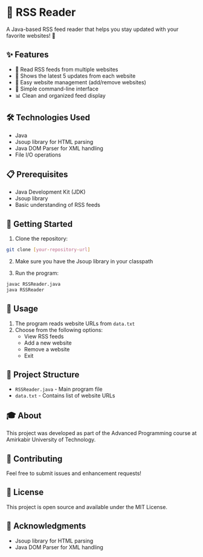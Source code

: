 # 📰 RSS Reader

A Java-based RSS feed reader that helps you stay updated with your favorite websites! 🚀

## ✨ Features

- 📱 Read RSS feeds from multiple websites
- 🔄 Shows the latest 5 updates from each website
- 📝 Easy website management (add/remove websites)
- 🎯 Simple command-line interface
- 📊 Clean and organized feed display

## 🛠️ Technologies Used

- Java
- Jsoup library for HTML parsing
- Java DOM Parser for XML handling
- File I/O operations

## 📋 Prerequisites

- Java Development Kit (JDK)
- Jsoup library
- Basic understanding of RSS feeds

## 🚀 Getting Started

1. Clone the repository:
```bash
git clone [your-repository-url]
```

2. Make sure you have the Jsoup library in your classpath

3. Run the program:
```bash
javac RSSReader.java
java RSSReader
```

## 📝 Usage

1. The program reads website URLs from `data.txt`
2. Choose from the following options:
   - View RSS feeds
   - Add a new website
   - Remove a website
   - Exit

## 📁 Project Structure

- `RSSReader.java` - Main program file
- `data.txt` - Contains list of website URLs

## 🎓 About

This project was developed as part of the Advanced Programming course at Amirkabir University of Technology.

## 🤝 Contributing

Feel free to submit issues and enhancement requests!

## 📄 License

This project is open source and available under the MIT License.

## 🙏 Acknowledgments

- Jsoup library for HTML parsing
- Java DOM Parser for XML handling
